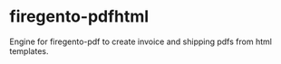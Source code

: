 firegento-pdfhtml
=================

Engine for firegento-pdf to create invoice and shipping pdfs from html templates.